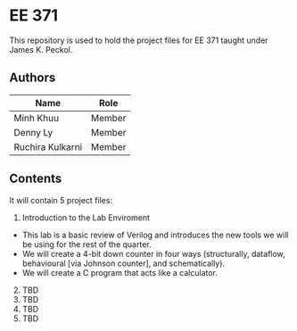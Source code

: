 # EE 371
This repository is used to hold the project files for EE 371 taught under James K. Peckol.


## Authors

| Name              | Role          |
| -------------     | ------------- |
| Minh Khuu         | Member        |
| Denny Ly          | Member        |
| Ruchira Kulkarni  | Member        |

## Contents

It will contain 5 project files:

1. Introduction to the Lab Enviroment
  * This lab is a basic review of Verilog and introduces the new tools we will be using for the rest of the quarter.
  * We will create a 4-bit down counter in four ways (structurally, dataflow, behavioural [via Johnson counter], and schematically).
  * We will create a C program that acts like a calculator.
2. TBD
3. TBD
4. TBD
5. TBD